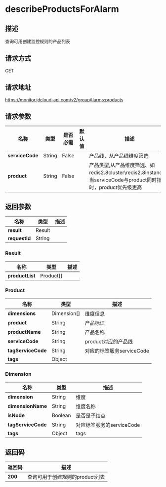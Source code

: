 # describeProductsForAlarm


## 描述
查询可用创建监控规则的产品列表

## 请求方式
GET

## 请求地址
https://monitor.jdcloud-api.com/v2/groupAlarms:products


## 请求参数
|名称|类型|是否必需|默认值|描述|
|---|---|---|---|---|
|**serviceCode**|String|False| |产品线，从产品线维度筛选|
|**product**|String|False| |产品类型,从产品维度筛选、如redis2.8cluster\redis2.8instance。当serviceCode与product同时指定时，product优先级更高|


## 返回参数
|名称|类型|描述|
|---|---|---|
|**result**|Result| |
|**requestId**|String| |

### Result
|名称|类型|描述|
|---|---|---|
|**productList**|Product[]| |
### Product
|名称|类型|描述|
|---|---|---|
|**dimensions**|Dimension[]|维度信息|
|**product**|String|产品标识|
|**productName**|String|产品名称|
|**serviceCode**|String|product对应的产品线|
|**tagServiceCode**|String|对应的标签服务serviceCode|
|**tags**|Object| |
### Dimension
|名称|类型|描述|
|---|---|---|
|**dimension**|String|维度|
|**dimensionName**|String|维度名称|
|**isNode**|Boolean|是否是子结点|
|**tagServiceCode**|String|对应标签服务的serviceCode|
|**tags**|Object|tags|

## 返回码
|返回码|描述|
|---|---|
|**200**|查询可用于创建规则的product列表|
